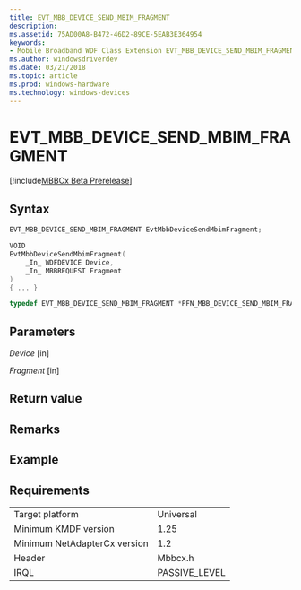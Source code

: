 ```yaml
---
title: EVT_MBB_DEVICE_SEND_MBIM_FRAGMENT
description: 
ms.assetid: 75AD00A8-B472-46D2-89CE-5EAB3E364954
keywords:
- Mobile Broadband WDF Class Extension EVT_MBB_DEVICE_SEND_MBIM_FRAGMENT, MBBCx EVT_MBB_DEVICE_SEND_MBIM_FRAGMENT
ms.author: windowsdriverdev
ms.date: 03/21/2018
ms.topic: article
ms.prod: windows-hardware
ms.technology: windows-devices
---
```


# EVT_MBB_DEVICE_SEND_MBIM_FRAGMENT

[!include[MBBCx Beta Prerelease](../mbbcx-beta-prerelease.md)]



## Syntax

```C++
EVT_MBB_DEVICE_SEND_MBIM_FRAGMENT EvtMbbDeviceSendMbimFragment;

VOID
EvtMbbDeviceSendMbimFragment(
    _In_ WDFDEVICE Device,
    _In_ MBBREQUEST Fragment
)
{ ... }

typedef EVT_MBB_DEVICE_SEND_MBIM_FRAGMENT *PFN_MBB_DEVICE_SEND_MBIM_FRAGMENT;
```

## Parameters

*Device* [in]  


*Fragment* [in]  


## Return value


## Remarks


## Example


## Requirements

|     |     |
| --- | --- |
| Target platform | Universal |
| Minimum KMDF version | 1.25 |
| Minimum NetAdapterCx version | 1.2 |
| Header | Mbbcx.h |
| IRQL | PASSIVE_LEVEL |
